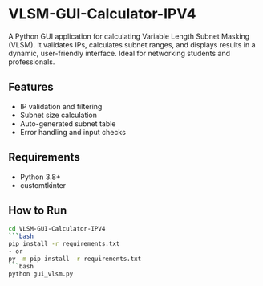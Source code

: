 # VLSM-GUI-Calculator-IPV4
A Python GUI application for calculating Variable Length Subnet Masking (VLSM). It validates IPs, calculates subnet ranges, and displays results in a dynamic, user-friendly interface. Ideal for networking students and professionals.
## Features
- IP validation and filtering
- Subnet size calculation
- Auto-generated subnet table
- Error handling and input checks

## Requirements
- Python 3.8+
- customtkinter

## How to Run
```bash
cd VLSM-GUI-Calculator-IPV4
```bash
pip install -r requirements.txt
- or
py -m pip install -r requirements.txt
```bash
python gui_vlsm.py
